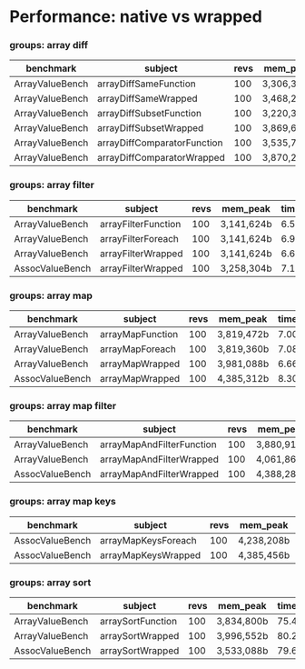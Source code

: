 Performance: native vs wrapped
==============================

### groups: array diff

benchmark | subject | revs | mem_peak | time_rev | diff
 --- | --- | --- | --- | --- | --- 
ArrayValueBench | arrayDiffSameFunction | 100 | 3,306,376b | 0.21ms | 1.10x
ArrayValueBench | arrayDiffSameWrapped | 100 | 3,468,240b | 0.22ms | 1.17x
ArrayValueBench | arrayDiffSubsetFunction | 100 | 3,220,360b | 0.19ms | 1.00x
ArrayValueBench | arrayDiffSubsetWrapped | 100 | 3,869,672b | 0.26ms | 1.41x
ArrayValueBench | arrayDiffComparatorFunction | 100 | 3,535,792b | 97.18ms | 518.64x
ArrayValueBench | arrayDiffComparatorWrapped | 100 | 3,870,264b | 105.43ms | 562.71x

### groups: array filter

benchmark | subject | revs | mem_peak | time_rev | diff
 --- | --- | --- | --- | --- | --- 
ArrayValueBench | arrayFilterFunction | 100 | 3,141,624b | 6.58ms | 1.00x
ArrayValueBench | arrayFilterForeach | 100 | 3,141,624b | 6.90ms | 1.05x
ArrayValueBench | arrayFilterWrapped | 100 | 3,141,624b | 6.63ms | 1.01x
AssocValueBench | arrayFilterWrapped | 100 | 3,258,304b | 7.10ms | 1.08x

### groups: array map

benchmark | subject | revs | mem_peak | time_rev | diff
 --- | --- | --- | --- | --- | --- 
ArrayValueBench | arrayMapFunction | 100 | 3,819,472b | 7.00ms | 1.05x
ArrayValueBench | arrayMapForeach | 100 | 3,819,360b | 7.08ms | 1.06x
ArrayValueBench | arrayMapWrapped | 100 | 3,981,088b | 6.66ms | 1.00x
AssocValueBench | arrayMapWrapped | 100 | 4,385,312b | 8.30ms | 1.25x

### groups: array map filter

benchmark | subject | revs | mem_peak | time_rev | diff
 --- | --- | --- | --- | --- | --- 
ArrayValueBench | arrayMapAndFilterFunction | 100 | 3,880,912b | 13.63ms | 1.03x
ArrayValueBench | arrayMapAndFilterWrapped | 100 | 4,061,864b | 13.27ms | 1.00x
AssocValueBench | arrayMapAndFilterWrapped | 100 | 4,388,280b | 16.74ms | 1.26x

### groups: array map keys

benchmark | subject | revs | mem_peak | time_rev | diff
 --- | --- | --- | --- | --- | --- 
AssocValueBench | arrayMapKeysForeach | 100 | 4,238,208b | 8.21ms | 1.00x
AssocValueBench | arrayMapKeysWrapped | 100 | 4,385,456b | 8.41ms | 1.02x

### groups: array sort

benchmark | subject | revs | mem_peak | time_rev | diff
 --- | --- | --- | --- | --- | --- 
ArrayValueBench | arraySortFunction | 100 | 3,834,800b | 75.45ms | 1.00x
ArrayValueBench | arraySortWrapped | 100 | 3,996,552b | 80.27ms | 1.06x
AssocValueBench | arraySortWrapped | 100 | 3,533,088b | 79.62ms | 1.06x

